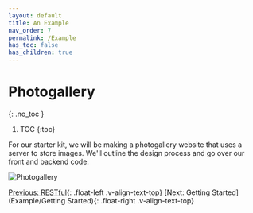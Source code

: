 ```yaml
---
layout: default
title: An Example
nav_order: 7
permalink: /Example
has_toc: false
has_children: true
---
```


# Photogallery
{: .no_toc }

1. TOC
{:toc}

For our starter kit, we will be making a photogallery website that uses a server to store images. We'll outline the design process and go over our front and backend code.

![Photogallery](../source/assets/images/photogallery.jpg)

[Previous: RESTful](Backend/RESTful){: .float-left .v-align-text-top}
[Next: Getting Started](Example/Getting Started){: .float-right .v-align-text-top}
